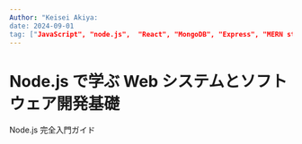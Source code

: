 ```yaml
---
Author: "Keisei Akiya:
date: 2024-09-01
tag: ["JavaScript", "node.js",  "React", "MongoDB", "Express", "MERN stack"]
---
```


# Node.js で学ぶ Web システムとソフトウェア開発基礎

Node.js 完全入門ガイド
